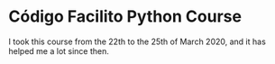 # Código Facilito Python Course
I took this course from the 22th to the 25th of March 2020, and it has helped me a lot since then.
